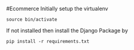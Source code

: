 #Ecommerce
Initially setup the virtualenv
```shell
source bin/activate
```

If not installed then install the Django Package by
```shell
pip install -r requirements.txt
```